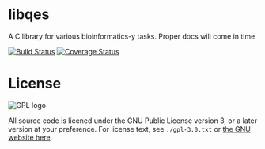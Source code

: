 libqes
======

A C library for various bioinformatics-y tasks. Proper docs will come in time.

[![Build Status](https://travis-ci.org/kdmurray91/libqes.png)](https://travis-ci.org/kdmurray91/libqes)
[![Coverage Status](https://img.shields.io/coveralls/kdmurray91/libqes.svg)](https://coveralls.io/r/kdmurray91/libqes?branch=dev)

License
=======

![GPL logo](http://www.gnu.org/graphics/gplv3-127x51.png)

All source code is licened under the GNU Public License version 3, or a later
version at your preference.  For license text, see `./gpl-3.0.txt` or
[the GNU website here](http://www.gnu.org/licenses/gpl-3.0.html).
